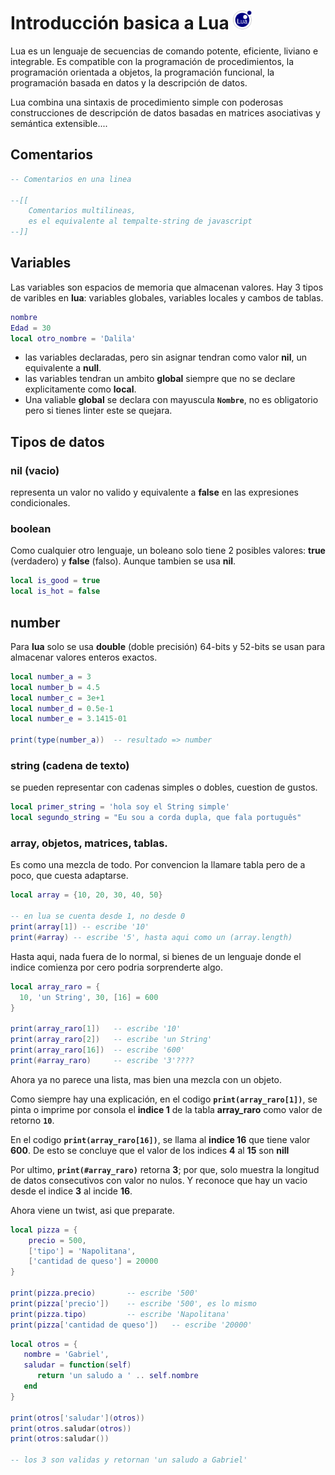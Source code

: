 # Introducción basica a Lua <img style="height: 30px" src="../assets/lua-icon.png">

Lua es un lenguaje de secuencias de comando potente, eficiente, liviano e integrable. Es compatible con la programación de procedimientos, la programación orientada a objetos, la programación funcional, la programación basada en datos y la descripción de datos.

Lua combina una sintaxis de procedimiento simple con poderosas construcciones de descripción de datos basadas en matrices asociativas y semántica extensible....

## Comentarios
```lua
-- Comentarios en una linea

--[[
    Comentarios multilineas,
    es el equivalente al tempalte-string de javascript
--]]
```

## Variables
Las variables son espacios de memoria que almacenan valores. Hay 3 tipos de varibles en **lua**: variables globales, variables locales y cambos de tablas.

```lua
nombre
Edad = 30
local otro_nombre = 'Dalila'
````

* las variables declaradas, pero sin asignar tendran como valor **nil**, un equivalente a **null**.
* las variables tendran un ambito **global** siempre que no se declare explicitamente como **local**.
* Una valiable **global** se declara con mayuscula <code>**Nombre**</code>, no es obligatorio pero si tienes linter este se quejara. <code></code>

## Tipos de datos
### nil (vacio)
representa un valor no valido y equivalente a **false** en las expresiones condicionales.

### boolean
Como cualquier otro lenguaje, un boleano solo tiene 2 posibles valores: **true** (verdadero) y **false** (falso). Aunque tambien se usa **nil**.
```lua
local is_good = true
local is_hot = false
```

## number
Para **lua** solo se usa **double** (doble precisión) 64-bits y 52-bits se usan para almacenar valores enteros exactos.
```lua
local number_a = 3
local number_b = 4.5
local number_c = 3e+1
local number_d = 0.5e-1
local number_e = 3.1415-01

print(type(number_a))  -- resultado => number
```

### string (cadena de texto)
se pueden representar con cadenas simples o dobles, cuestion de gustos.
```lua
local primer_string = 'hola soy el String simple'
local segundo_string = "Eu sou a corda dupla, que fala português"
```

### array, objetos, matrices, tablas.
Es como una mezcla de todo. Por convencion la llamare tabla pero de a poco, que cuesta adaptarse.
```lua
local array = {10, 20, 30, 40, 50}

-- en lua se cuenta desde 1, no desde 0
print(array[1]) -- escribe '10'
print(#array) -- escribe '5', hasta aqui como un (array.length)
```

Hasta aqui, nada fuera de lo normal, si bienes de un lenguaje donde el indice comienza por cero podria sorprenderte algo.

```lua
local array_raro = {
  10, 'un String', 30, [16] = 600
}

print(array_raro[1])   -- escribe '10'
print(array_raro[2])   -- escribe 'un String'
print(array_raro[16])  -- escribe '600'
print(#array_raro)     -- escribe '3'????
```
Ahora ya no parece una lista, mas bien una mezcla con un objeto.

Como siempre hay una explicación, en el codigo <code>**print(array_raro[1])**</code>, se pinta o imprime por consola el **indice 1** de la tabla **array_raro** como valor de retorno <code>**10**</code>.

En el codigo <code>**print(array_raro[16])**</code>, se llama al **indice 16** que tiene valor **600**. De esto se concluye que el valor de los indices **4** al **15** son **nill**

Por ultimo, <code>**print(#array_raro)**</code> retorna **3**; por que, solo muestra la longitud de datos consecutivos con valor no nulos. Y reconoce que hay un vacio desde el indice **3** al incide **16**.

Ahora viene un twist, asi que preparate.

```lua
local pizza = {
    precio = 500,
    ['tipo'] = 'Napolitana',
    ['cantidad de queso'] = 20000
}

print(pizza.precio)       -- escribe '500'
print(pizza['precio'])    -- escribe '500', es lo mismo
print(pizza.tipo)         -- escribe 'Napolitana'
print(pizza['cantidad de queso'])   -- escribe '20000'
```

```lua
local otros = {
   nombre = 'Gabriel',
   saludar = function(self)
      return 'un saludo a ' .. self.nombre
   end
}

print(otros['saludar'](otros))
print(otros.saludar(otros))
print(otros:saludar())

-- los 3 son validas y retornan 'un saludo a Gabriel'
```
